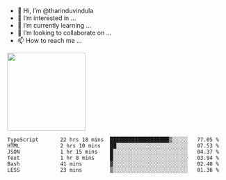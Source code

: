 - 👋 Hi, I’m @tharinduvindula
- 👀 I’m interested in ...
- 🌱 I’m currently learning ...
- 💞️ I’m looking to collaborate on ...
- 📫 How to reach me ...

<!---
tharinduvindula/tharinduvindula is a ✨ special ✨ repository because its `README.md` (this file) appears on your GitHub profile.
You can click the Preview link to take a look at your changes.
--->

<img height="180em" src="https://github-readme-stats.vercel.app/api?username=tharinduvindula&show_icons=true&hide_border=false&&count_private=true&include_all_commits=true" />


<!--START_SECTION:waka-->

```text
TypeScript       22 hrs 18 mins  ███████████████████▒░░░░░   77.05 %
HTML             2 hrs 10 mins   ██░░░░░░░░░░░░░░░░░░░░░░░   07.53 %
JSON             1 hr 15 mins    █░░░░░░░░░░░░░░░░░░░░░░░░   04.37 %
Text             1 hr 8 mins     █░░░░░░░░░░░░░░░░░░░░░░░░   03.94 %
Bash             41 mins         ▓░░░░░░░░░░░░░░░░░░░░░░░░   02.40 %
LESS             23 mins         ▒░░░░░░░░░░░░░░░░░░░░░░░░   01.36 %
```

<!--END_SECTION:waka-->

